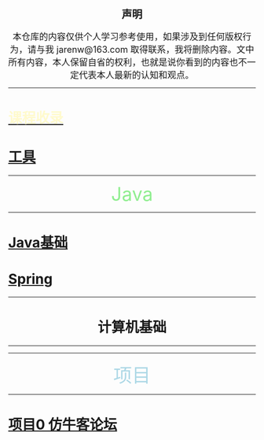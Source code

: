 <!-- 不要与仓库jarenwa.github.io里的文件夹重名
链接格式
<a href="./aa.html">111</a> 

[查看项目文档](aa.md)

[查看项目文档](./aa.md)

[查看项目文档](./tets/aa.md)
 
浅粉色: #FFB6C1
天空蓝: #87CEEB
薄荷绿: #98FF98
柠檬奶油色: #FFFACD
淡紫色: #E6E6FA
珊瑚色: #FF7F50
天蓝色: #ADD8E6
淡绿色: #90EE90 

-->


<div align="center">
    <h1></h1>
<h2>声明</h2>
<span style="font-size: 18px;">
本仓库的内容仅供个人学习参考使用，如果涉及到任何版权行为，请与我 jarenw@163.com 取得联系，我将删除内容。文中所有内容，本人保留自省的权利，也就是说你看到的内容也不一定代表本人最新的认知和观点。
</span>

</div>

---

<h1><a href="./learnpages/courses.html"><span style="color: #FFFACD">课程收录</span></a> <h1>

# [工具](./tets/aa.md)








---

 <div align="center">
  <span style="font-size: 38px; color: #90EE90 ">Java</span>
 </div>

---
 
# [Java基础]()
# [Spring]()


---

 <div align="center">
 <h1>计算机基础</h1>
 </div>

---


---

 <div align="center">
  <span style="font-size: 38px; color: #ADD8E6 ">项目</span>
 </div>

---

# [项目0 仿牛客论坛]()